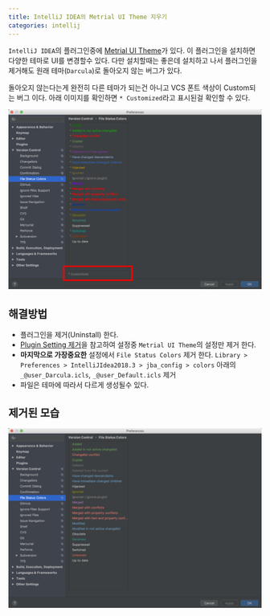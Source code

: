 ```yaml
---
title: IntelliJ IDEA의 Metrial UI Theme 지우기
categories: intellij
---
```


`IntelliJ IDEA`의 플러그인중에 [Metrial UI Theme](https://github.com/ChrisRM/material-theme-jetbrains)가 있다. 이 플러그인을 설치하면 다양한 테마로 UI를 변경할수 있다. 다만 설치할때는 좋은데 설치하고 나서 플러그인을 제거해도 원래 테마(`Darcula`)로 돌아오지 않는 버그가 있다.

돌아오지 않는다는게 완전히 다른 테마가 되는건 아니고 VCS 폰트 색상이 Custom되는 버그 이다.
아래 이미지를 확인하면 `* Customized`라고 표시된걸 확인할 수 있다.

![](/assets/images/Preferences-2019-01-29-17-00-00.png)

## 해결방법
- 플러그인을 제거(Uninstall) 한다.
- [Plugin Setting 제거](https://intellij-support.jetbrains.com/hc/en-us/articles/206544519-Directories-used-by-the-IDE-to-store-settings-caches-plugins-and-logs)을 참고하여 설정중 `Metrial UI Theme`의 설정만 제거 한다.
- **마지막으로 가장중요한** 설정에서 `File Status Colors` 제거 한다. `Library > Preferences > IntelliJIdea2018.3 > jba_config > colors` 아래의 `_@user_Darcula.icls`, `_@user_Default.icls` 제거
- 파일은 테마에 따라서 다르게 생성될수 있다.

## 제거된 모습
![](/assets/images/Preferences-2019-01-29-17-50-44.png)

